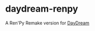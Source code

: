 # daydream-renpy
A Ren'Py Remake version for [DayDream](https://store.steampowered.com/app/1903370/daydream/)